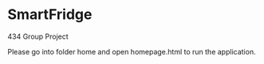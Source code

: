 # SmartFridge
434 Group Project

Please go into folder home and open homepage.html to run the application.<br/>
